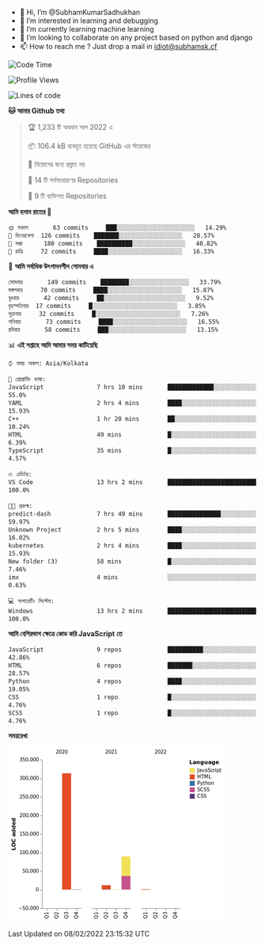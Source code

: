 - 👋 Hi, I’m @SubhamKumarSadhukhan
- 👀 I’m interested in learning and debugging
- 🌱 I’m currently learning machine learning
- 💞️ I’m looking to collaborate on any project based on python and django
- 📫 How to reach me ?
      Just drop a mail in idiot@subhamsk.cf

<!---
SubhamKumarSadhukhan/SubhamKumarSadhukhan is a ✨ special ✨ repository because its `README.md` (this file) appears on your GitHub profile.
You can click the Preview link to take a look at your changes.
--->


<!--START_SECTION:waka-->
![Code Time](http://img.shields.io/badge/Code%20Time-158%20hrs%2059%20mins-blue)

![Profile Views](http://img.shields.io/badge/%E0%A6%AA%E0%A7%8D%E0%A6%B0%E0%A7%8B%E0%A6%AB%E0%A6%BE%E0%A6%87%E0%A6%B2%20%E0%A6%A6%E0%A6%B0%E0%A7%8D%E0%A6%B6%E0%A6%A8-8-blue)

![Lines of code](https://img.shields.io/badge/%E0%A6%B9%E0%A7%8D%E0%A6%AF%E0%A6%BE%E0%A6%B2%E0%A7%8B%20%E0%A6%93%E0%A6%AF%E0%A6%BC%E0%A6%BE%E0%A6%B0%E0%A7%8D%E0%A6%B2%E0%A7%8D%E0%A6%A1%20%E0%A6%A5%E0%A7%87%E0%A6%95%E0%A7%87%20%E0%A6%86%E0%A6%AE%E0%A6%BF%20%E0%A6%B2%E0%A6%BF%E0%A6%96%E0%A7%87%E0%A6%9B%E0%A6%BF-416%20Thousand%20%E0%A6%95%E0%A7%8B%E0%A6%A1%E0%A7%87%E0%A6%B0%20%E0%A6%B2%E0%A6%BE%E0%A6%87%E0%A6%A8-blue)

**🐱 আমার Github তথ্য** 

> 🏆 1,233 টি অবদান সাল 2022 এ
 > 
> 📦 106.4 kB ব্যবহৃত হয়েছে GitHub এর স্টরেজের 
 > 
> 🚫 নিয়োগের জন্য প্রস্তুত নয়
 > 
> 📜 14 টি সর্বসাধারণের Repositories 
 > 
> 🔑 9 টি ব্যক্তিগত Repositories  
 > 
**আমি হলাম রাতের 🦉** 

```text
🌞 সকাল       63 commits     ███░░░░░░░░░░░░░░░░░░░░░░   14.29% 
🌆 দিনেরবেলা  126 commits    ███████░░░░░░░░░░░░░░░░░░   28.57% 
🌃 সন্ধা      180 commits    ██████████░░░░░░░░░░░░░░░   40.82% 
🌙 রাত্রি     72 commits     ████░░░░░░░░░░░░░░░░░░░░░   16.33%

```
📅 **আমি সর্বাধিক উৎপাদনশীল সোমবার এ** 

```text
সোমবার       149 commits    ████████░░░░░░░░░░░░░░░░░   33.79% 
মঙ্গলবার     70 commits     ████░░░░░░░░░░░░░░░░░░░░░   15.87% 
বুধবার       42 commits     ██░░░░░░░░░░░░░░░░░░░░░░░   9.52% 
বৃহস্পতিবার  17 commits     █░░░░░░░░░░░░░░░░░░░░░░░░   3.85% 
শুক্রবার     32 commits     █░░░░░░░░░░░░░░░░░░░░░░░░   7.26% 
শনিবার       73 commits     ████░░░░░░░░░░░░░░░░░░░░░   16.55% 
রবিবার       58 commits     ███░░░░░░░░░░░░░░░░░░░░░░   13.15%

```


📊 **এই সপ্তাহে আমি আমার সময় কাটিয়েছি** 

```text
⌚︎ সময় অঞ্চল: Asia/Kolkata

💬 প্রোগ্রামিং ভাষা: 
JavaScript               7 hrs 10 mins       █████████████░░░░░░░░░░░░   55.0% 
YAML                     2 hrs 4 mins        ████░░░░░░░░░░░░░░░░░░░░░   15.93% 
C++                      1 hr 20 mins        ██░░░░░░░░░░░░░░░░░░░░░░░   10.24% 
HTML                     49 mins             █░░░░░░░░░░░░░░░░░░░░░░░░   6.39% 
TypeScript               35 mins             █░░░░░░░░░░░░░░░░░░░░░░░░   4.57%

🔥 এডিটর: 
VS Code                  13 hrs 2 mins       █████████████████████████   100.0%

🐱‍💻 প্রকল্ম: 
predict-dash             7 hrs 49 mins       ███████████████░░░░░░░░░░   59.97% 
Unknown Project          2 hrs 5 mins        ████░░░░░░░░░░░░░░░░░░░░░   16.02% 
kubernetes               2 hrs 4 mins        ████░░░░░░░░░░░░░░░░░░░░░   15.93% 
New folder (3)           58 mins             █░░░░░░░░░░░░░░░░░░░░░░░░   7.46% 
imx                      4 mins              ░░░░░░░░░░░░░░░░░░░░░░░░░   0.63%

💻 অপারেটিং সিস্টেম: 
Windows                  13 hrs 2 mins       █████████████████████████   100.0%

```

**আমি বেশিরভাগ ক্ষেত্রে কোড করি JavaScript তে** 

```text
JavaScript               9 repos             ██████████░░░░░░░░░░░░░░░   42.86% 
HTML                     6 repos             ███████░░░░░░░░░░░░░░░░░░   28.57% 
Python                   4 repos             ████░░░░░░░░░░░░░░░░░░░░░   19.05% 
CSS                      1 repo              █░░░░░░░░░░░░░░░░░░░░░░░░   4.76% 
SCSS                     1 repo              █░░░░░░░░░░░░░░░░░░░░░░░░   4.76%

```


**সময়রেখা**

![Chart not found](https://raw.githubusercontent.com/SubhamKumarSadhukhan/SubhamKumarSadhukhan/main/charts/bar_graph.png) 


 Last Updated on 08/02/2022 23:15:32 UTC
<!--END_SECTION:waka-->
